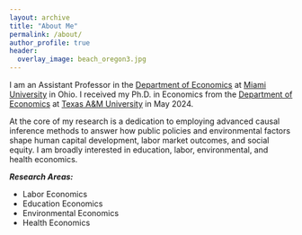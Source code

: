 ```yaml
---
layout: archive
title: "About Me"
permalink: /about/
author_profile: true
header:
  overlay_image: beach_oregon3.jpg
---
```



I am an Assistant Professor in the [Department of Economics](https://miamioh.edu/fsb/directory/?up=/query/all/all/Economics/all) at [Miami University](https://miamioh.edu/index.html) in Ohio. I received my Ph.D. in Economics from the [Department of Economics](https://liberalarts.tamu.edu/economics/) at [Texas A&M University](https://www.tamu.edu/index.html) in May 2024.

At the core of my research is a dedication to employing advanced causal inference methods to answer how public policies and environmental factors shape human capital development, labor market outcomes, and social equity. I am broadly interested in education, labor, environmental, and health economics.

***Research Areas:***
- Labor Economics
- Education Economics
- Environmental Economics
- Health Economics





